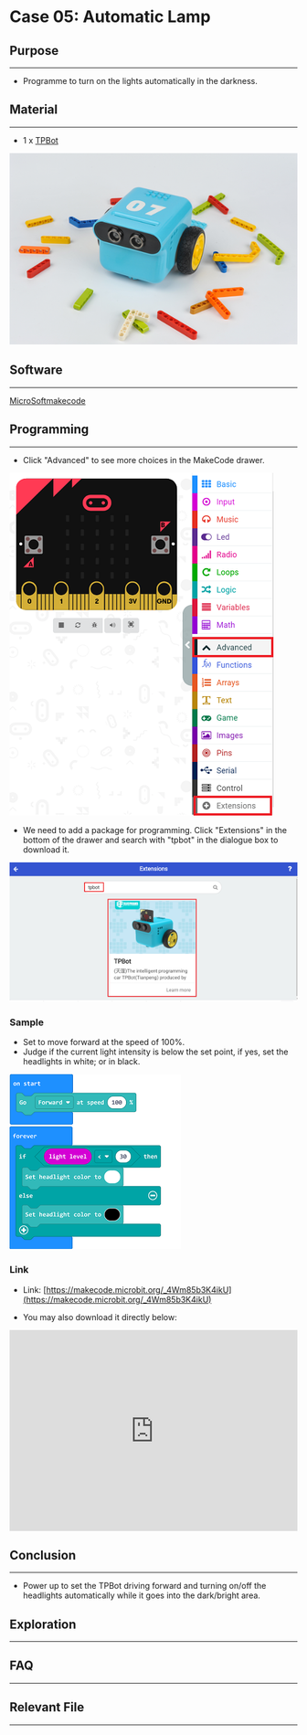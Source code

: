 # Case 05: Automatic Lamp

## Purpose
---
- Programme to turn on the lights automatically in the darkness. 

## Material 
---

- 1 x [TPBot](https://item.taobao.com/item.htm?spm=a1z10.5-c-s.w4002-18602834185.41.68d15ccfBFHNPy&id=618758535761)



![](./images/TPBot_tianpeng_case_01_01.png)





## Software
---
[MicroSoftmakecode](https://makecode.microbit.org/#)


## Programming
---


- Click "Advanced" to see more choices in the MakeCode drawer. 

![](./images/TPBot_tianpeng_case_01_02.png)

- We need to add a package for programming. Click "Extensions" in the bottom of the drawer and search with "tpbot" in the dialogue box to download it.  

![](./images/TPBot_tianpeng_case_01_03.png)

### Sample
- Set to move forward at the speed of 100%. 
- Judge if the current light intensity is below the set point, if yes, set the headlights in white; or in black. 

![](./images/TPBot_tianpeng_case_05_04.png)

### Link
- Link: [https://makecode.microbit.org/_4Wm85b3K4ikU](https://makecode.microbit.org/_4Wm85b3K4ikU)

- You may also download it directly below: 

<div style="position:relative;height:0;padding-bottom:70%;overflow:hidden;"><iframe style="position:absolute;top:0;left:0;width:100%;height:100%;" src="https://makecode.microbit.org/#pub:_4Wm85b3K4ikU" frameborder="0" sandbox="allow-popups allow-forms allow-scripts allow-same-origin"></iframe></div>  


## Conclusion
---

- Power up to set the TPBot driving forward and turning on/off the headlights automatically while it goes into the dark/bright area. 

## Exploration
---


## FAQ
---


## Relevant File
---

